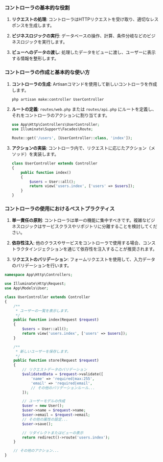 ### コントローラの基本的な役割

1. **リクエストの処理**: コントローラはHTTPリクエストを受け取り、適切なレスポンスを生成します。

2. **ビジネスロジックの実行**: データベースの操作、計算、条件分岐などのビジネスロジックを実行します。

3. **ビューへのデータの渡し**: 処理したデータをビューに渡し、ユーザーに表示する情報を整形します。

### コントローラの作成と基本的な使い方

1. **コントローラの生成**: Artisanコマンドを使用して新しいコントローラを作成します。

    ```bash
    php artisan make:controller UserController
    ```

2. **ルートの定義**: `routes/web.php` または `routes/api.php` にルートを定義し、それをコントローラのアクションに割り当てます。

    ```php
    use App\Http\Controllers\UserController;
    use Illuminate\Support\Facades\Route;

    Route::get('/users', [UserController::class, 'index']);
    ```

3. **アクションの実装**: コントローラ内で、リクエストに応じたアクション（メソッド）を実装します。

    ```php
    class UserController extends Controller
    {
        public function index()
        {
            $users = User::all();
            return view('users.index', ['users' => $users]);
        }
    }
    ```

### コントローラの使用におけるベストプラクティス

1. **単一責任の原則**: コントローラは単一の機能に集中すべきです。複雑なビジネスロジックはサービスクラスやリポジトリに分離することを検討してください。

2. **依存性注入**: 他のクラスやサービスをコントローラで使用する場合、コンストラクタインジェクションを通じて依存性を注入することが推奨されます。

3. **リクエストのバリデーション**: フォームリクエストを使用して、入力データのバリデーションを行います。

```php
namespace App\Http\Controllers;

use Illuminate\Http\Request;
use App\Models\User;

class UserController extends Controller
{
    /**
     * ユーザーの一覧を表示します。
     */
    public function index(Request $request)
    {
        $users = User::all();
        return view('users.index', ['users' => $users]);
    }

    /**
     * 新しいユーザーを保存します。
     */
    public function store(Request $request)
    {
        // リクエストデータのバリデーション
        $validatedData = $request->validate([
            'name' => 'required|max:255',
            'email' => 'required|email',
            // その他のバリデーションルール...
        ]);

        // ユーザーモデルの作成
        $user = new User();
        $user->name = $request->name;
        $user->email = $request->email;
        // その他の属性の設定...
        $user->save();

        // リダイレクトまたはビューの表示
        return redirect()->route('users.index');
    }

    // その他のアクション...
}
```
